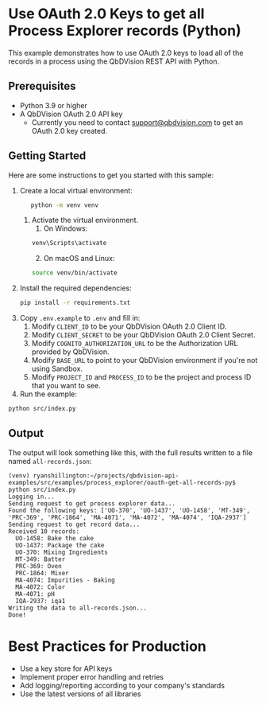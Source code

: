 # Use OAuth 2.0 Keys to get all Process Explorer records (Python)

This example demonstrates how to use OAuth 2.0 keys to load all of the records in a 
process using the QbDVision REST API with Python.

## Prerequisites

- Python 3.9 or higher
- A QbDVision OAuth 2.0 API key
  - Currently you need to contact support@qbdvision.com to get an OAuth 2.0 key created.

## Getting Started

Here are some instructions to get you started with this sample:
1. Create a local virtual environment:
   ```bash
      python -m venv venv
   ```
   1. Activate the virtual environment. 
       1. On Windows:
       ```bash
      venv\Scripts\activate
       ```
       2. On macOS and Linux:
       ```bash
      source venv/bin/activate
       ```
2. Install the required dependencies:
   ```bash
   pip install -r requirements.txt
   ```
3. Copy `.env.example` to `.env` and fill in:
    1. Modify `CLIENT_ID` to be your QbDVision OAuth 2.0 Client ID.
    1. Modify `CLIENT_SECRET` to be your QbDVision OAuth 2.0 Client Secret.
    3. Modify `COGNITO_AUTHORIZATION_URL` to be the Authorization URL provided by QbDVision.
    2. Modify `BASE_URL` to point to your QbDVision environment if you're not using Sandbox.
    3. Modify `PROJECT_ID` and `PROCESS_ID` to be the project and process ID that you want to see.
4. Run the example:
```bash
python src/index.py
````

## Output
The output will look something like this, with the full results written to a file named `all-records.json`:

```
(venv) ryanshillington:~/projects/qbdvision-api-examples/src/examples/process_explorer/oauth-get-all-records-py$ python src/index.py 
Logging in...
Sending request to get process explorer data...
Found the following keys: ['UO-370', 'UO-1437', 'UO-1458', 'MT-349', 'PRC-369', 'PRC-1864', 'MA-4071', 'MA-4072', 'MA-4074', 'IQA-2937']
Sending request to get record data...
Received 10 records:
  UO-1458: Bake the cake
  UO-1437: Package the cake
  UO-370: Mixing Ingredients
  MT-349: Batter
  PRC-369: Oven
  PRC-1864: Mixer
  MA-4074: Impurities - Baking
  MA-4072: Color
  MA-4071: pH
  IQA-2937: iqa1
Writing the data to all-records.json...
Done!
```

# Best Practices for Production
- Use a key store for API keys
- Implement proper error handling and retries
- Add logging/reporting according to your company's standards
- Use the latest versions of all libraries
